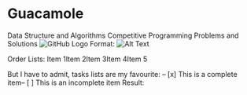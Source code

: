 # Guacamole

Data Structure and Algorithms
Competitive Programming Problems and Solutions
![GitHub Logo](https://d1m75rqqgidzqn.cloudfront.net/images/logo.png) Format: ![Alt Text](url) 

Order Lists:
Item 1Item 2Item 3Item 4Item 5

But I have to admit, tasks lists are my favourite:
– [x] This is a complete item– [ ] This is an incomplete item
Result: